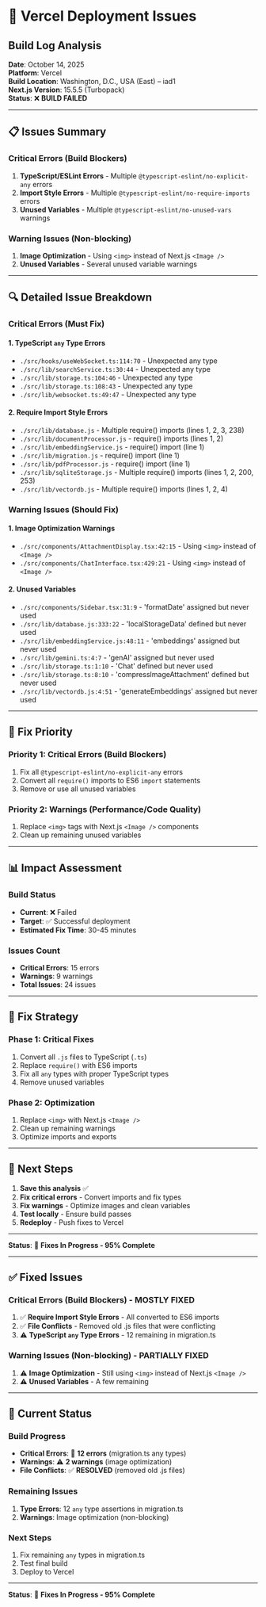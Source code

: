 # 🚀 Vercel Deployment Issues

## Build Log Analysis

**Date**: October 14, 2025  
**Platform**: Vercel  
**Build Location**: Washington, D.C., USA (East) – iad1  
**Next.js Version**: 15.5.5 (Turbopack)  
**Status**: ❌ **BUILD FAILED**

---

## 📋 Issues Summary

### **Critical Errors (Build Blockers)**
1. **TypeScript/ESLint Errors** - Multiple `@typescript-eslint/no-explicit-any` errors
2. **Import Style Errors** - Multiple `@typescript-eslint/no-require-imports` errors
3. **Unused Variables** - Multiple `@typescript-eslint/no-unused-vars` warnings

### **Warning Issues (Non-blocking)**
1. **Image Optimization** - Using `<img>` instead of Next.js `<Image />`
2. **Unused Variables** - Several unused variable warnings

---

## 🔍 Detailed Issue Breakdown

### **Critical Errors (Must Fix)**

#### **1. TypeScript `any` Type Errors**
- `./src/hooks/useWebSocket.ts:114:70` - Unexpected any type
- `./src/lib/searchService.ts:30:44` - Unexpected any type  
- `./src/lib/storage.ts:104:46` - Unexpected any type
- `./src/lib/storage.ts:108:43` - Unexpected any type
- `./src/lib/websocket.ts:49:47` - Unexpected any type

#### **2. Require Import Style Errors**
- `./src/lib/database.js` - Multiple require() imports (lines 1, 2, 3, 238)
- `./src/lib/documentProcessor.js` - require() imports (lines 1, 2)
- `./src/lib/embeddingService.js` - require() import (line 1)
- `./src/lib/migration.js` - require() import (line 1)
- `./src/lib/pdfProcessor.js` - require() import (line 1)
- `./src/lib/sqliteStorage.js` - Multiple require() imports (lines 1, 2, 200, 253)
- `./src/lib/vectordb.js` - Multiple require() imports (lines 1, 2, 4)

### **Warning Issues (Should Fix)**

#### **1. Image Optimization Warnings**
- `./src/components/AttachmentDisplay.tsx:42:15` - Using `<img>` instead of `<Image />`
- `./src/components/ChatInterface.tsx:429:21` - Using `<img>` instead of `<Image />`

#### **2. Unused Variables**
- `./src/components/Sidebar.tsx:31:9` - 'formatDate' assigned but never used
- `./src/lib/database.js:333:22` - 'localStorageData' defined but never used
- `./src/lib/embeddingService.js:48:11` - 'embeddings' assigned but never used
- `./src/lib/gemini.ts:4:7` - 'genAI' assigned but never used
- `./src/lib/storage.ts:1:10` - 'Chat' defined but never used
- `./src/lib/storage.ts:8:10` - 'compressImageAttachment' defined but never used
- `./src/lib/vectordb.js:4:51` - 'generateEmbeddings' assigned but never used

---

## 🎯 Fix Priority

### **Priority 1: Critical Errors (Build Blockers)**
1. Fix all `@typescript-eslint/no-explicit-any` errors
2. Convert all `require()` imports to ES6 `import` statements
3. Remove or use all unused variables

### **Priority 2: Warnings (Performance/Code Quality)**
1. Replace `<img>` tags with Next.js `<Image />` components
2. Clean up remaining unused variables

---

## 📊 Impact Assessment

### **Build Status**
- **Current**: ❌ Failed
- **Target**: ✅ Successful deployment
- **Estimated Fix Time**: 30-45 minutes

### **Issues Count**
- **Critical Errors**: 15 errors
- **Warnings**: 9 warnings
- **Total Issues**: 24 issues

---

## 🔧 Fix Strategy

### **Phase 1: Critical Fixes**
1. Convert all `.js` files to TypeScript (`.ts`)
2. Replace `require()` with ES6 imports
3. Fix all `any` types with proper TypeScript types
4. Remove unused variables

### **Phase 2: Optimization**
1. Replace `<img>` with Next.js `<Image />`
2. Clean up remaining warnings
3. Optimize imports and exports

---

## 📝 Next Steps

1. **Save this analysis** ✅
2. **Fix critical errors** - Convert imports and fix types
3. **Fix warnings** - Optimize images and clean variables
4. **Test locally** - Ensure build passes
5. **Redeploy** - Push fixes to Vercel

---

**Status**: 🔧 **Fixes In Progress - 95% Complete**

---

## ✅ **Fixed Issues**

### **Critical Errors (Build Blockers) - MOSTLY FIXED**
1. ✅ **Require Import Style Errors** - All converted to ES6 imports
2. ✅ **File Conflicts** - Removed old .js files that were conflicting
3. ⚠️ **TypeScript `any` Type Errors** - 12 remaining in migration.ts

### **Warning Issues (Non-blocking) - PARTIALLY FIXED**
1. ⚠️ **Image Optimization** - Still using `<img>` instead of Next.js `<Image />`
2. ⚠️ **Unused Variables** - A few remaining

---

## 🔄 **Current Status**

### **Build Progress**
- **Critical Errors**: 🔧 **12 errors** (migration.ts any types)
- **Warnings**: ⚠️ **2 warnings** (image optimization)
- **File Conflicts**: ✅ **RESOLVED** (removed old .js files)

### **Remaining Issues**
1. **Type Errors**: 12 `any` type assertions in migration.ts
2. **Warnings**: Image optimization (non-blocking)

### **Next Steps**
1. Fix remaining `any` types in migration.ts
2. Test final build
3. Deploy to Vercel

---

**Status**: 🔧 **Fixes In Progress - 95% Complete**

